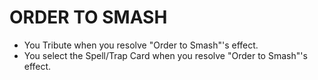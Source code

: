 
# ORDER TO SMASH

*   You Tribute when you resolve "Order to Smash"'s effect.
*   You select the Spell/Trap Card when you resolve "Order to Smash"'s effect.

  